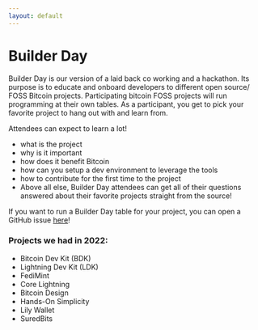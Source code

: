 ```yaml
---
layout: default
---
```


# Builder Day

Builder Day is our version of a laid back co working and a hackathon. Its purpose is to educate and onboard developers to different open source/ FOSS Bitcoin projects. Participating bitcoin FOSS projects will run programming at their own tables. As a participant, you get to pick your favorite project to hang out with and learn from.

Attendees can expect to learn a lot!

- what is the project
- why is it important
- how does it benefit Bitcoin
- how can you setup a dev environment to leverage the tools
- how to contribute for the first time to the project
- Above all else, Builder Day attendees can get all of their questions answered about their favorite projects straight from the source!

If you want to run a Builder Day table for your project, you can open a GitHub issue [here](https://github.com/TABConf/2023.tabconf.com/issues/new?assignees=&labels=Builder+Day+Project&template=builder-day-project-submission.md&title=)!

### Projects we had in 2022:

- Bitcoin Dev Kit (BDK)
- Lightning Dev Kit (LDK)
- FediMint
- Core Lightning
- Bitcoin Design
- Hands-On Simplicity
- Lily Wallet
- SuredBits
